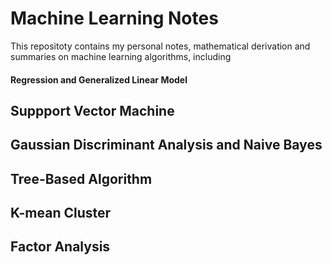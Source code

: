 # Machine Learning Notes
This repositoty contains my personal notes,  mathematical derivation and summaries on machine learning algorithms, including
#### Regression and Generalized Linear Model
## Suppport Vector Machine
## Gaussian Discriminant Analysis and Naive Bayes
## Tree-Based Algorithm
## K-mean Cluster
## Factor Analysis
